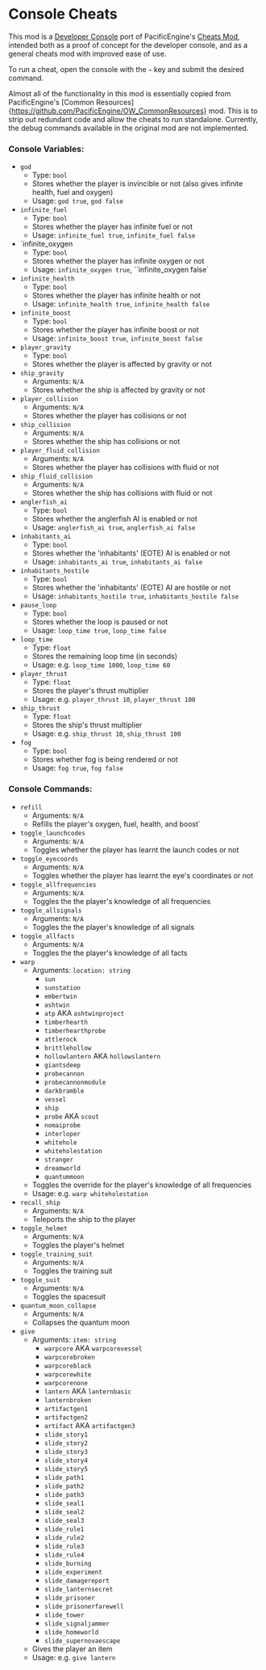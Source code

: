 # Console Cheats
This mod is a [Developer Console](https://github.com/Smaedd/OW_DeveloperConsole) port of PacificEngine's [Cheats Mod](https://github.com/PacificEngine/OW_CheatsMod), intended both as a proof of concept for the developer console, and as a general cheats mod with improved ease of use.

To run a cheat, open the console with the `~` key and submit the desired command.

Almost all of the functionality in this mod is essentially copied from PacificEngine's [Common Resources]{https://github.com/PacificEngine/OW_CommonResources} mod. This is to strip out redundant code and allow the cheats to run standalone.
Currently, the debug commands available in the original mod are not implemented.

###  Console Variables:
- `god`
	- Type: `bool`
	- Stores whether the player is invincible or not (also gives infinite health, fuel and oxygen)
	- Usage: `god true`, `god false`
- `infinite_fuel`
	- Type: `bool`
	- Stores whether the player has infinite fuel or not
	- Usage: `infinite_fuel true`, `infinite_fuel false`
- `infinite_oxygen
	- Type: `bool`
	- Stores whether the player has infinite oxygen or not
	- Usage: `infinite_oxygen true`, ``infinite_oxygen false`
- `infinite_health`
	- Type: `bool`
	- Stores whether the player has infinite health or not
	- Usage: `infinite_health true`, `infinite_health false`
- `infinite_boost`
	- Type: `bool`
	- Stores whether the player has infinite boost or not
	- Usage: `infinite_boost true`, `infinite_boost false`
- `player_gravity`
	- Type: `bool`
	- Stores whether the player is affected by gravity or not
- `ship_gravity`
	- Arguments: `N/A`
	- Stores whether the ship is affected by gravity or not
- `player_collision`
	- Arguments: `N/A`
	- Stores whether the player has collisions or not
- `ship_collision`
	- Arguments: `N/A`
	- Stores whether the ship has collisions or not
- `player_fluid_collision`
	- Arguments: `N/A`
	- Stores whether the player has collisions with fluid or not
- `ship_fluid_collision`
	- Arguments: `N/A`
	- Stores whether the ship has collisions with fluid or not
- `anglerfish_ai`
	- Type: `bool`
	- Stores whether the anglerfish AI is enabled or not
	- Usage: `anglerfish_ai true`, `anglerfish_ai false`
- `inhabitants_ai`
	- Type: `bool`
	- Stores whether the 'inhabitants' (EOTE) AI is enabled or not 
	- Usage: `inhabitants_ai true`, `inhabitants_ai false`
- `inhabitants_hostile`
	- Type: `bool`
	- Stores whether the 'inhabitants' (EOTE) AI are hostile or not 
	- Usage: `inhabitants_hostile true`, `inhabitants_hostile false`
- `pause_loop`
	- Type: `bool`
	- Stores whether the loop is paused or not
	- Usage: `loop_time true`, `loop_time false`
- `loop_time`
	- Type: `float`
	- Stores the remaining loop time (in seconds)
	- Usage: e.g. `loop_time 1000`, `loop_time 60`
- `player_thrust`
	- Type: `float`
	- Stores the player's thrust multiplier
	- Usage: e.g. `player_thrust 10`, `player_thrust 100`
- `ship_thrust`
	- Type: `float`
	- Stores the ship's thrust multiplier
	- Usage: e.g. `ship_thrust 10`, `ship_thrust 100`
- `fog`
	- Type: `bool`
	- Stores whether fog is being rendered or not
	- Usage: `fog true`, `fog false`
### Console Commands:
- `refill`
	- Arguments: `N/A`
	- Refills the player's oxygen, fuel, health, and boost`
- `toggle_launchcodes`
	- Arguments: `N/A`
	- Toggles whether the player has learnt the launch codes or not
- `toggle_eyecoords`
	- Arguments: `N/A`
	- Toggles whether the player has learnt the eye's coordinates or not
- `toggle_allfrequencies`
	- Arguments: `N/A`
	- Toggles the the player's knowledge of all frequencies
- `toggle_allsignals`
	- Arguments: `N/A`
	- Toggles the the player's knowledge of all signals
- `toggle_allfacts`
	- Arguments: `N/A`
	- Toggles the the player's knowledge of all facts
- `warp`
	- Arguments: `location: string`
		- `sun`
		- `sunstation`
		- `embertwin`
		- `ashtwin`
		- `atp` AKA `ashtwinproject`
		- `timberhearth`
		- `timberhearthprobe`
		- `attlerock`
		- `brittlehollow`
		- `hollowlantern` AKA `hollowslantern`
		- `giantsdeep`
		- `probecannon`
		- `probecannonmodule`
		- `darkbramble`
		- `vessel`
		- `ship`
		- `probe` AKA `scout`
		- `nomaiprobe`
		- `interloper`
		- `whitehole`
		- `whiteholestation`
		- `stranger`
		- `dreamworld`
		- `quantummoon`
	- Toggles the override for the player's knowledge of all frequencies
	- Usage: e.g. `warp whiteholestation`
- `recall_ship`
	- Arguments: `N/A`
	- Teleports the ship to the player
- `toggle_helmet`
	- Arguments: `N/A`
	- Toggles the player's helmet
- `toggle_training_suit`
	- Arguments: `N/A`
	- Toggles the training suit
- `toggle_suit`
	- Arguments: `N/A`
	- Toggles the spacesuit
- `quantum_moon_collapse`
	- Arguments: `N/A`
	- Collapses the quantum moon
- `give`
	- Arguments: `item: string`
		- `warpcore` AKA `warpcorevessel`
		- `warpcorebroken`
		- `warpcoreblack`
		- `warpcorewhite`
		- `warpcorenone`
		- `lantern` AKA `lanternbasic`
		- `lanternbroken`
		- `artifactgen1`
		- `artifactgen2`
		- `artifact` AKA `artifactgen3`
		- `slide_story1`
		- `slide_story2`
		- `slide_story3`
		- `slide_story4`
		- `slide_story5`
		- `slide_path1`
		- `slide_path2`
		- `slide_path3`
		- `slide_seal1`
		- `slide_seal2`
		- `slide_seal3`
		- `slide_rule1`
		- `slide_rule2`
		- `slide_rule3`
		- `slide_rule4`
		- `slide_burning`
		- `slide_experiment`
		- `slide_damagereport`
		- `slide_lanternsecret`
		- `slide_prisoner`
		- `slide_prisonerfarewell`
		- `slide_tower`
		- `slide_signaljammer`
		- `slide_homeworld`
		- `slide_supernovaescape`
	- Gives the player an item
	- Usage: e.g. `give lantern`